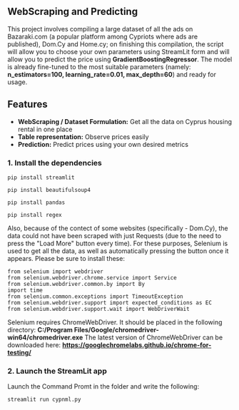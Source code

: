 ## WebScraping and Predicting

This project involves compiling a large dataset of all the ads on Bazaraki.com (a popular platform among Cypriots where ads are published), Dom.Cy and Home.cy; on finishing this compilation, the script will allow you to choose your own parameters using StreamLit form and will allow you to predict the price using **GradientBoostingRegressor**. The model is already fine-tuned to the most suitable parameters (namely: **n_estimators=100, learning_rate=0.01, max_depth=60**) and ready for usage. 

## Features
- **WebScraping / Dataset Formulation:** Get all the data on Cyprus housing rental in one place
- **Table representation:** Observe prices easily
- **Prediction:** Predict prices using your own desired metrics

### 1. Install the dependencies

```shell
pip install streamlit
```
```shell
pip install beautifulsoup4
```
```shell
pip install pandas
```
```shell
pip install regex
```

Also, because of the contect of some websites (specifically - Dom.Cy), the data could not have been scraped with just Requests (due to the need to press the "Load More" button every time). For these purposes, Selenium is used to get all the data, as well as automatically pressing the button once it appears. Please be sure to install these:
```shell
from selenium import webdriver
from selenium.webdriver.chrome.service import Service
from selenium.webdriver.common.by import By
import time
from selenium.common.exceptions import TimeoutException
from selenium.webdriver.support import expected_conditions as EC
from selenium.webdriver.support.wait import WebDriverWait
```
Selenium requires ChromeWebDriver. It should be placed in the following directory: **C:/Program Files/Google/chromedriver-win64/chromedriver.exe**
The latest version of ChromeWebDriver can be downloaded here: **https://googlechromelabs.github.io/chrome-for-testing/**

### 2. Launch the StreamLit app

Launch the Command Promt in the folder and write the following:
```shell
streamlit run cypnml.py
```
